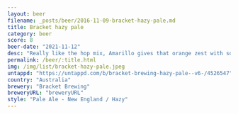 ```yaml
---
layout: beer
filename: _posts/beer/2016-11-09-bracket-hazy-pale.md
title: Bracket hazy pale
category: beer
score: 8
beer-date: "2021-11-12"
desc: "Really like the hop mix, Amarillo gives that orange zest with some citrus from the citra. Smell is fantastic"
permalink: /beer/:title.html
img: /img/list/bracket-hazy-pale.jpeg
untappd: "https://untappd.com/b/bracket-brewing-hazy-pale--v6-/4526547"
country: "Australia"
brewery: "Bracket Brewing"
breweryURL: "breweryURL"
style: "Pale Ale - New England / Hazy"
---
```

